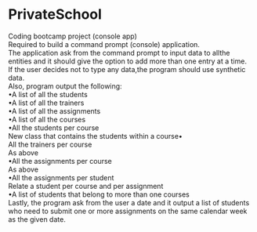 # PrivateSchool
Coding bootcamp project (console app)<br/>
Required to build a command prompt (console) application.<br/>
The application ask from the command prompt to input data to allthe entities and it should give the option to add more than one entry at a time.<br/>
If the user decides not to type any data,the program should use synthetic data.<br/>
Also, program output the following:<br/>
•A list of all the students<br/>
•A list of all the trainers<br/>
•A list of all the assignments<br/>
•A list of all the courses<br/>
•All the students per course<br/>
New class that contains the students within a course•<br/>
All the trainers per course<br/>
As above<br/>
•All the assignments per course<br/>
As above<br/>
•All the assignments per student<br/>
Relate a student per course and per assignment<br/>
•A list of students that belong to more than one courses<br/>
Lastly, the program ask from the user a date and it output a list of students who need to submit one or more assignments on the same calendar week as the given date.
